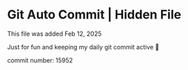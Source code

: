 # Git Auto Commit | Hidden File

This file was added Feb 12, 2025

Just for fun and keeping my daily git commit active 🤪

commit number: 15952
